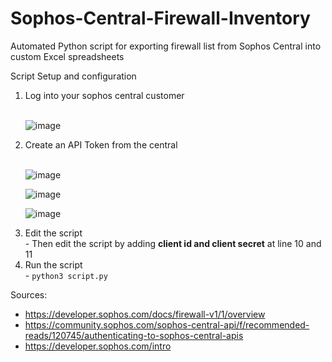 # Sophos-Central-Firewall-Inventory
Automated Python script for exporting firewall list from Sophos Central into custom Excel spreadsheets

Script Setup and configuration <br/>
<ol>
  <li>Log into your sophos central customer</li><br/>

![image](https://github.com/user-attachments/assets/98191389-2513-4cf6-9bd3-c1f26aba1465)

  <li>Create an API Token from the central</li><br/>

![image](https://github.com/user-attachments/assets/b25ba994-551a-478a-81a3-ec377dca2d5d)

![image](https://github.com/user-attachments/assets/2a6b9e9b-604e-4432-b357-0a6e2c6bd43d)

![image](https://github.com/user-attachments/assets/600ac056-13e6-48e7-af57-ab4fd9535ff6)

  <li>Edit the script</li>
    - Then edit the script by adding <strong>client id and client secret</strong> at line 10 and 11

  <li>Run the script</li>
    - <code>python3 script.py</code>
</ol>

Sources: 
- https://developer.sophos.com/docs/firewall-v1/1/overview
- https://community.sophos.com/sophos-central-api/f/recommended-reads/120745/authenticating-to-sophos-central-apis
- https://developer.sophos.com/intro
